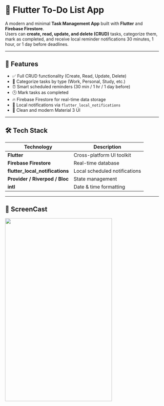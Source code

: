 # 📝 Flutter To-Do List App

A modern and minimal **Task Management App** built with **Flutter** and **Firebase Firestore**.  
Users can **create, read, update, and delete (CRUD)** tasks, categorize them, mark as completed, and receive local reminder notifications 30 minutes, 1 hour, or 1 day before deadlines.

---

## 🚀 Features

- ✅ Full CRUD functionality (Create, Read, Update, Delete)
- 📂 Categorize tasks by type (Work, Personal, Study, etc.)
- ⏰ Smart scheduled reminders (30 min / 1 hr / 1 day before)
- 🕓 Mark tasks as completed
- 🔥 Firebase Firestore for real-time data storage
- 📱 Local notifications via `flutter_local_notifications`
- 🎨 Clean and modern Material 3 UI

---

## 🛠️ Tech Stack

| Technology | Description |
|-------------|-------------|
| **Flutter** | Cross-platform UI toolkit |
| **Firebase Firestore** | Real-time database |
| **flutter_local_notifications** | Local scheduled notifications |
| **Provider / Riverpod / Bloc** | State management |
| **intl** | Date & time formatting |

---

## 📸 ScreenCast
<img src = "screencast.gif" width="350" height = "600">